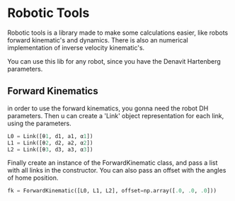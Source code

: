 
# Robotic Tools

Robotic tools is a library made to make some calculations easier, like robots forward
kinematic's and dynamics. There is also an numerical implementation of inverse velocity kinematic's.

You can use this lib for any robot, since you have the Denavit Hartenberg parameters.

## Forward Kinematics

in order to use the forward kinematics, you gonna need the robot DH parameters. Then
u can create a 'Link' object representation for each link, using the parameters.

```python
L0 = Link([θ1, d1, a1, α1])
L1 = Link([θ2, d2, a2, α2])
L2 = Link([θ3, d3, a3, α3])
```

Finally create an instance of the ForwardKinematic class, and pass a list with
all links in the constructor. You can also pass an offset with the angles of home position.

```python
fk = ForwardKinematic([L0, L1, L2], offset=np.array([.0, .0, .0]))
```
